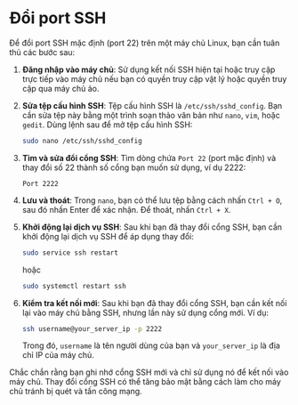 # Đổi port SSH

Để đổi port SSH mặc định (port 22) trên một máy chủ Linux, bạn cần tuân thủ các bước sau:

1. **Đăng nhập vào máy chủ**:
Sử dụng kết nối SSH hiện tại hoặc truy cập trực tiếp vào máy chủ nếu bạn có quyền truy cập vật lý hoặc quyền truy cập qua máy chủ ảo.
2. **Sửa tệp cấu hình SSH**:
Tệp cấu hình SSH là `/etc/ssh/sshd_config`. Bạn cần sửa tệp này bằng một trình soạn thảo văn bản như `nano`, `vim`, hoặc `gedit`. Dùng lệnh sau để mở tệp cấu hình SSH:
    
    ```bash
    sudo nano /etc/ssh/sshd_config
    
    ```
    
3. **Tìm và sửa đổi cổng SSH**:
Tìm dòng chứa `Port 22` (port mặc định) và thay đổi số 22 thành số cổng bạn muốn sử dụng, ví dụ 2222:
    
    ```
    Port 2222
    
    ```
    
4. **Lưu và thoát**:
Trong `nano`, bạn có thể lưu tệp bằng cách nhấn `Ctrl + O`, sau đó nhấn Enter để xác nhận. Để thoát, nhấn `Ctrl + X`.
5. **Khởi động lại dịch vụ SSH**:
Sau khi bạn đã thay đổi cổng SSH, bạn cần khởi động lại dịch vụ SSH để áp dụng thay đổi:
    
    ```bash
    sudo service ssh restart
    
    ```
    
    hoặc
    
    ```bash
    sudo systemctl restart ssh
    
    ```
    
6. **Kiểm tra kết nối mới**:
Sau khi bạn đã thay đổi cổng SSH, bạn cần kết nối lại vào máy chủ bằng SSH, nhưng lần này sử dụng cổng mới. Ví dụ:
    
    ```bash
    ssh username@your_server_ip -p 2222
    
    ```
    
    Trong đó, `username` là tên người dùng của bạn và `your_server_ip` là địa chỉ IP của máy chủ.
    

Chắc chắn rằng bạn ghi nhớ cổng SSH mới và chỉ sử dụng nó để kết nối vào máy chủ. Thay đổi cổng SSH có thể tăng bảo mật bằng cách làm cho máy chủ tránh bị quét và tấn công mạng.